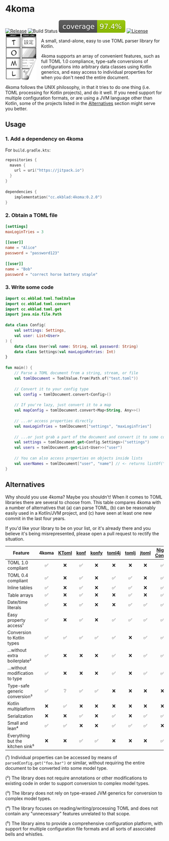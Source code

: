 # 4koma
[![Release](https://jitpack.io/v/cc.ekblad/4koma.svg)](https://jitpack.io/#cc.ekblad/4koma)
![Build Status](https://github.com/valderman/4koma/workflows/CI/badge.svg)
![Coverage](.github/badges/jacoco.svg)
[![License](https://img.shields.io/github/license/valderman/4koma)](https://github.com/valderman/4koma/blob/main/LICENSE)
<img align="left" width="100" src="logo.png" style="margin-right: 1em">


A small, stand-alone, easy to use TOML parser library for Kotlin.

4koma supports an array of convenient features, such as full TOML 1.0 compliance,
type-safe conversions of configurations into arbitrary data classes using Kotlin generics,
and easy access to individual properties for when you don't need the entire document.

4koma follows the UNIX philosophy, in that it tries to do one thing (i.e. TOML processing for Kotlin projects),
and do it well.
If you need support for multiple configuration formats, or are using a JVM language other than Kotlin,
some of the projects listed in the [Alternatives](#alternatives) section might serve you better.


## Usage

### 1. Add a dependency on 4koma
For `build.gradle.kts`:
```kotlin
repositories {
  maven {
    url = uri("https://jitpack.io")
  }
}

dependencies {
    implementation("cc.ekblad:4koma:0.2.0")
}
```

### 2. Obtain a TOML file
```toml
[settings]
maxLoginTries = 3

[[user]]
name = "Alice"
password = "password123"

[[user]]
name = "Bob"
password = "correct horse battery staple"
```

### 3. Write some code
```kotlin
import cc.ekblad.toml.TomlValue
import cc.ekblad.toml.convert
import cc.ekblad.toml.get
import java.nio.file.Path

data class Config(
    val settings: Settings,
    val user: List<User>
) {
    data class User(val name: String, val password: String)
    data class Settings(val maxLoginRetries: Int)
}

fun main() {
    // Parse a TOML document from a string, stream, or file
    val tomlDocument = TomlValue.from(Path.of("test.toml"))

    // Convert it to your config type
    val config = tomlDocument.convert<Config>()

    // If you're lazy, just convert it to a map
    val mapConfig = tomlDocument.convert<Map<String, Any>>()

    // ...or access properties directly
    val maxLoginTries = tomlDocument["settings", "maxLoginTries"]

    // ...or just grab a part of the document and convert it to some convenient data class
    val settings = tomlDocument.get<Config.Settings>("settings")
    val users = tomlDocument.get<List<User>>("user")

    // You can also access properties on objects inside lists
    val userNames = tomlDocument["user", "name"] // <- returns listOf("Alice", "Bob")
}
```

## <span id="alternatives">Alternatives</span>

Why should you use 4koma? Maybe you shouldn't! When it comes to TOML libraries there are several to choose from.
This table compares 4koma with a number of alternatives that (a) can parse TOML, (b) can be reasonably easily used in
a Kotlin/JVM project, and (c) have seen at least one new commit in the last four years.

If you'd like your library to be on your list, or it's already there and you believe it's being misrepresented,
please open a pull request to rectify the situation.

| Feature | 4koma | [KToml](https://github.com/akuleshov7/ktoml) | [konf](https://github.com/uchuhimo/konf) | [konfy](https://github.com/TanVD/konfy) | [toml4j](https://github.com/mwanji/toml4j) | [tomlj](https://github.com/tomlj/tomlj) | [jtoml](https://github.com/agrison/jtoml) | [Night Config](https://github.com/TheElectronWill/Night-Config) | [Jackson](https://github.com/justdb/jackson-dataformat-toml)
| -------------------------------- | :--: | :--: | :--: | :--: | :--: | :--: | :--: | :--: | :--: |
| TOML 1.0 compliant               |  ✅  |  ❌  |  ✅  |  ❌  |  ❌  |  ❌  |  ❌  |  ✅  |  ❌  |
| TOML 0.4 compliant               |  ✅  |  ❌  |  ✅  |  ❌  |  ✅  |  ✅  |  ❌  |  ✅  |  ✅  |
| Inline tables                    |  ✅  |  ❌  |  ✅  |  ❌  |  ✅  |  ✅  |  ❌  |  ✅  |  ✅  |
| Table arrays                     |  ✅  |  ❌  |  ✅  |  ❌  |  ❌  |  ✅  |  ❌  |  ✅  |  ✅  |
| Date/time literals               |  ✅  |  ❌  |  ✅  |  ❌  |  ❌  |  ✅  |  ✅  |  ✅  |  ✅  |
| Easy property access¹            |  ✅  |  ❌  |  ✅  |  ❌  |  ✅  |  ✅  |  ✅  |  ✅  |  ✅  |
| Conversion to Kotlin types       |  ✅  |  ✅  |  ✅  |  ✅  |  ✅  |  ❌  |  ✅  |  ✅  |  ✅  |
| ...without extra boilerplate²    |  ✅  |  ❌  |  ❌  |  ❌  |  ✅  |  ❌  |  ✅  |  ✅  |  ✅  |
| ...without modification to type  |  ✅  |  ❌  |  ❌  |  ❌  |  ✅  |  ❌  |  ✅  |  ✅  |  ✅  |
| Type-safe generic conversion³    |  ✅  |  ❔  |  ✅  |  ✅  |  ❌  |  ❌  |  ❌  |  ❌  |  ❌  |
| Kotlin multiplatform             |  ❌  |  ✅  |  ❌  |  ❌  |  ❌  |  ❌  |  ❌  |  ❌  |  ❌  |
| Serialization                    |  ❌  |  ❌  |  ✅  |  ❌  |  ✅  |  ❌  |  ✅  |  ✅  |  ✅  |
| Small and lean⁴                  |  ✅  |  ✅  |  ❌  |  ❌  |  ✅  |  ✅  |  ✅  |  ❌  |  ❌  |
| Everything but the kitchen sink⁵ |  ❌  |  ❌  |  ✅  |  ✅  |  ❌  |  ❌  |  ❌  |  ✅  |  ✅  |

(¹) Individual properties can be accessed by means of `parsedConfig.get("foo.bar")` or similar,
without requiring the entire document to be converted into some model type.

(²) The library does not require annotations or other modifications to existing code in order to support conversion
to complex model types.

(³) The library does not rely on type-erased JVM generics for conversion to complex model types.

(⁴) The library focuses on reading/writing/processing TOML and does not contain any "unnecessary" features
unrelated to that scope.

(⁵) The library aims to provide a comprehensive configuration platform, with support for multiple configuration file
formats and all sorts of associated bells and whistles.